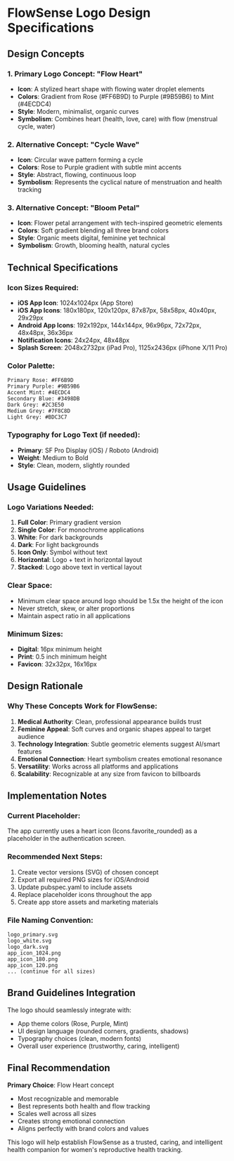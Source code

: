# FlowSense Logo Design Specifications

## Design Concepts

### 1. **Primary Logo Concept: "Flow Heart"**
- **Icon**: A stylized heart shape with flowing water droplet elements
- **Colors**: Gradient from Rose (#FF6B9D) to Purple (#9B59B6) to Mint (#4ECDC4)
- **Style**: Modern, minimalist, organic curves
- **Symbolism**: Combines heart (health, love, care) with flow (menstrual cycle, water)

### 2. **Alternative Concept: "Cycle Wave"**
- **Icon**: Circular wave pattern forming a cycle
- **Colors**: Rose to Purple gradient with subtle mint accents
- **Style**: Abstract, flowing, continuous loop
- **Symbolism**: Represents the cyclical nature of menstruation and health tracking

### 3. **Alternative Concept: "Bloom Petal"**
- **Icon**: Flower petal arrangement with tech-inspired geometric elements
- **Colors**: Soft gradient blending all three brand colors
- **Style**: Organic meets digital, feminine yet technical
- **Symbolism**: Growth, blooming health, natural cycles

## Technical Specifications

### Icon Sizes Required:
- **iOS App Icon**: 1024x1024px (App Store)
- **iOS App Icons**: 180x180px, 120x120px, 87x87px, 58x58px, 40x40px, 29x29px
- **Android App Icons**: 192x192px, 144x144px, 96x96px, 72x72px, 48x48px, 36x36px
- **Notification Icons**: 24x24px, 48x48px
- **Splash Screen**: 2048x2732px (iPad Pro), 1125x2436px (iPhone X/11 Pro)

### Color Palette:
```
Primary Rose: #FF6B9D
Primary Purple: #9B59B6  
Accent Mint: #4ECDC4
Secondary Blue: #3498DB
Dark Grey: #2C3E50
Medium Grey: #7F8C8D
Light Grey: #BDC3C7
```

### Typography for Logo Text (if needed):
- **Primary**: SF Pro Display (iOS) / Roboto (Android)
- **Weight**: Medium to Bold
- **Style**: Clean, modern, slightly rounded

## Usage Guidelines

### Logo Variations Needed:
1. **Full Color**: Primary gradient version
2. **Single Color**: For monochrome applications
3. **White**: For dark backgrounds
4. **Dark**: For light backgrounds
5. **Icon Only**: Symbol without text
6. **Horizontal**: Logo + text in horizontal layout
7. **Stacked**: Logo above text in vertical layout

### Clear Space:
- Minimum clear space around logo should be 1.5x the height of the icon
- Never stretch, skew, or alter proportions
- Maintain aspect ratio in all applications

### Minimum Sizes:
- **Digital**: 16px minimum height
- **Print**: 0.5 inch minimum height
- **Favicon**: 32x32px, 16x16px

## Design Rationale

### Why These Concepts Work for FlowSense:

1. **Medical Authority**: Clean, professional appearance builds trust
2. **Feminine Appeal**: Soft curves and organic shapes appeal to target audience
3. **Technology Integration**: Subtle geometric elements suggest AI/smart features
4. **Emotional Connection**: Heart symbolism creates emotional resonance
5. **Versatility**: Works across all platforms and applications
6. **Scalability**: Recognizable at any size from favicon to billboards

## Implementation Notes

### Current Placeholder:
The app currently uses a heart icon (Icons.favorite_rounded) as a placeholder in the authentication screen.

### Recommended Next Steps:
1. Create vector versions (SVG) of chosen concept
2. Export all required PNG sizes for iOS/Android
3. Update pubspec.yaml to include assets
4. Replace placeholder icons throughout the app
5. Create app store assets and marketing materials

### File Naming Convention:
```
logo_primary.svg
logo_white.svg  
logo_dark.svg
app_icon_1024.png
app_icon_180.png
app_icon_120.png
... (continue for all sizes)
```

## Brand Guidelines Integration

The logo should seamlessly integrate with:
- App theme colors (Rose, Purple, Mint)
- UI design language (rounded corners, gradients, shadows)
- Typography choices (clean, modern fonts)
- Overall user experience (trustworthy, caring, intelligent)

## Final Recommendation

**Primary Choice**: Flow Heart concept
- Most recognizable and memorable
- Best represents both health and flow tracking
- Scales well across all sizes
- Creates strong emotional connection
- Aligns perfectly with brand colors and values

This logo will help establish FlowSense as a trusted, caring, and intelligent health companion for women's reproductive health tracking.
